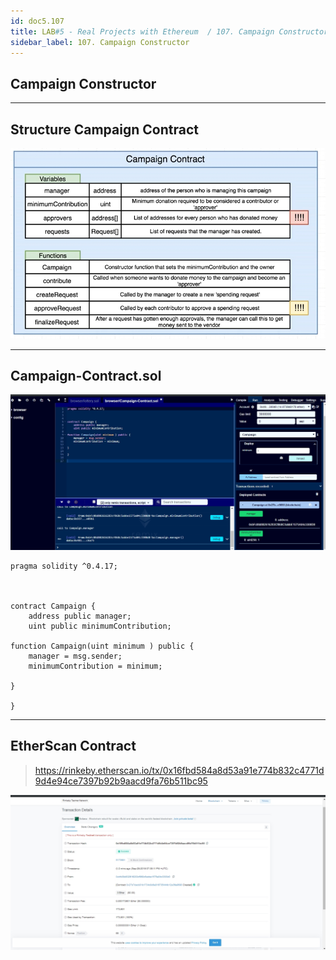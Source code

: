```yaml
---
id: doc5.107
title: LAB#5 - Real Projects with Ethereum  / 107. Campaign Constructor 
sidebar_label: 107. Campaign Constructor
---
```


## Campaign Constructor

---

## Structure Campaign Contract

![alt text](.\assets\Imagem107_1.jpg)


---

## Campaign-Contract.sol


![alt text](.\assets\Imagem107_2.jpg)


~~~
pragma solidity ^0.4.17;



contract Campaign {
    address public manager;
    uint public minimumContribution;
    
function Campaign(uint minimum ) public {
    manager = msg.sender;
    minimumContribution = minimum;
    
}
    
}

~~~

---
 
## EtherScan Contract


> https://rinkeby.etherscan.io/tx/0x16fbd584a8d53a91e774b832c4771d9d4e94ce7397b92b9aacd9fa76b511bc95



![alt text](.\assets\Imagem107_3.jpg)
